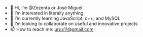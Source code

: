 - 👋 Hi, I’m @Zezenta or José Miguel
- 👀 I’m interested in literally anything
- 🌱 I’m currently learning JavaScript, c++, and MySQL
- 💞️ I’m looking to collaborate on useful and innovative projects
- 📫 How to reach me: urux11@gmail.com
